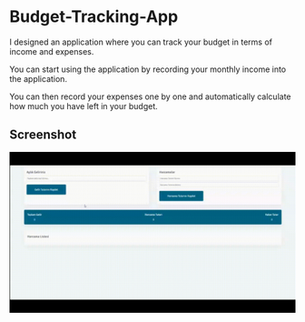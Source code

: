 <h1> Budget-Tracking-App </h1>

I designed an application where you can track your budget in terms of income and expenses.

You can start using the application by recording your monthly income into the application. 

You can then record your expenses one by one and automatically calculate how much you have left in your budget.

<h2> Screenshot </h2>

![](/1.gif)